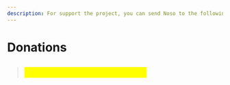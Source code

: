 ```yaml
---
description: For support the project, you can send Noso to the following address
---
```


# Donations

> ## <mark style="color:yellow;">NpryectdevepmentfundsGE</mark>

